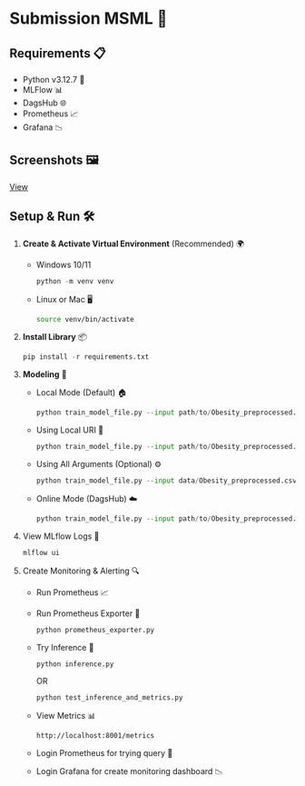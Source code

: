 # Submission MSML 🚀

## Requirements 📋

- Python v3.12.7 🐍
- MLFlow 📊
- DagsHub 🌐
- Prometheus 📈
- Grafana 📉

## Screenshots 🖼️

[View](https://brianajiks123.github.io/Submission-MSML/)

## Setup & Run 🛠️

1. **Create & Activate Virtual Environment** (Recommended) 🌍

    - Windows 10/11

        ``` python
        python -m venv venv
        ```

    - Linux or Mac 🖥️

        ``` bash
        source venv/bin/activate
        ```

2. **Install Library** 📦

    ``` python
    pip install -r requirements.txt
    ```

3. **Modeling** 🤖

    - Local Mode (Default) 🏠

        ``` python
        python train_model_file.py --input path/to/Obesity_preprocessed.csv --mode local
        ```

    - Using Local URI 🔗

        ``` python
        python train_model_file.py --input path/to/Obesity_preprocessed.csv --mode local --local_uri http://localhost:5000
        ```

    - Using All Arguments (Optional) ⚙️

        ``` python
        python train_model_file.py --input data/Obesity_preprocessed.csv --mode local --test_size 0.25 --random_state 100
        ```

    - Online Mode (DagsHub) ☁️

        ``` python
        python train_model_file.py --input path/to/Obesity_preprocessed.csv --mode online --repo_owner your_username --repo_name your_repo_name
        ```

4. View MLflow Logs 📜

    ``` bash
    mlflow ui
    ```

5. Create Monitoring & Alerting 🔍

    - Run Prometheus 📈
    - Run Prometheus Exporter 🚀

        ``` python
        python prometheus_exporter.py
        ```

    - Try Inference 🧠

        ``` python
        python inference.py
        ```

        OR

        ``` python
        python test_inference_and_metrics.py
        ```

    - View Metrics 📊

        ``` bash
        http://localhost:8001/metrics
        ```

    - Login Prometheus for trying query 🔎
    - Login Grafana for create monitoring dashboard 📉
